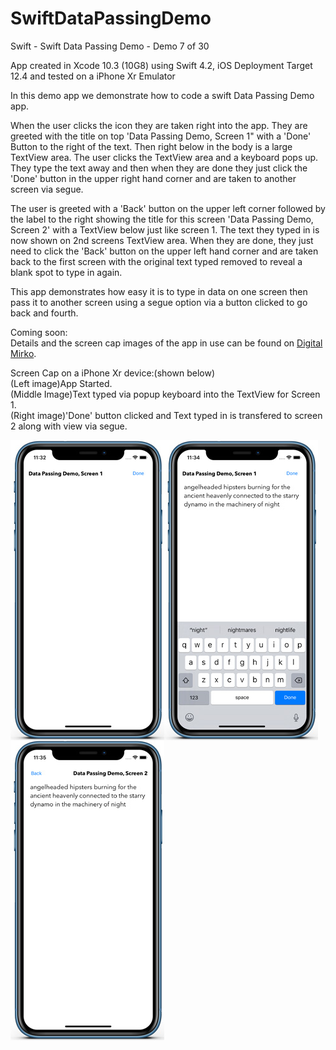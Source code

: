 # SwiftDataPassingDemo
Swift - Swift Data Passing Demo - Demo 7 of 30

App created in Xcode 10.3 (10G8) using Swift 4.2, iOS Deployment Target 12.4 and tested on a iPhone Xr Emulator

In this demo app we demonstrate how to code a swift Data Passing Demo app.

When the user clicks the icon they are taken right into the app. They are greeted with the title on top 'Data Passing Demo, 
Screen 1" with a 'Done' Button to the right of the text. Then right below in the body is a large TextView area. The user
clicks the TextView area and a keyboard pops up. They type the text away and then when they are done they just click
the 'Done' button in the upper right hand corner and are taken to another screen via segue. 

The user is greeted with a 'Back' button on the upper left corner followed by the label to the right showing the title 
for this screen 'Data Passing Demo, Screen 2' with a TextView below just like screen 1. The text they typed in is now 
shown on 2nd screens TextView area. When they are done, they just need to click the 'Back' button on the upper left hand 
corner and are taken back to the first screen with the original text typed removed to reveal a blank spot to type in again.

This app demonstrates how easy it is to type in data on one screen then pass it to another screen using a segue option via a 
button clicked to go back and fourth.

Coming soon:<br>
Details and the screen cap images of the app in use can be found on <a href="http://digitalmirko.com/iOSApps.html">Digital Mirko</a>.

Screen Cap on a iPhone Xr device:(shown below)</br>
(Left image)App Started.<br>
(Middle Image)Text typed via popup keyboard into the TextView for Screen 1.<br>
(Right image)'Done' button clicked and Text typed in is transfered to screen 2 along with view via segue.<br>
  <p>
  <img align="left" src="https://github.com/digitalMirko/SwiftDataPassingDemo/blob/master/github-iphoneSwiftDataPassingDemo01.jpg?raw=true" width="246"/>
  <img align="left" src="https://github.com/digitalMirko/SwiftDataPassingDemo/blob/master/github-iphoneSwiftDataPassingDemo02.jpg?raw=true" width="246"/>
  <img align="left" src="https://github.com/digitalMirko/SwiftDataPassingDemo/blob/master/github-iphoneSwiftDataPassingDemo03.jpg?raw=true" width="246"/>  
  </p>
